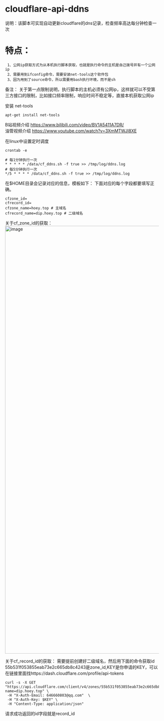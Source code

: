 # cloudflare-api-ddns 
  
说明：该脚本可实现自动更新cloudflare的dns记录，检查频率高达每分钟检查一次 
# 特点： 
     1、公网ip获取方式为从本机执行脚本获取，也就是执行命令的主机是自己拨号并有一个公网ip 
     2、需要用到ifconfig命令，需要安装net-tools这个软件包  
     3、因为用到了source命令，所以需要用bash执行环境，而不是sh  
     
备注： 关于第一点限制说明，执行脚本的主机必须有公网ip，这样就可以不受第三方接口的限制，比如接口频率限制，响应时间不稳定等，直接本机获取公网ip  
  
安装 net-tools  
  
```
apt-get install net-tools 
```

B站视频介绍 https://www.bilibili.com/video/BV1A5411A7DR/  
油管视频介绍 https://www.youtube.com/watch?v=3XmMTWJI8XE   


在linux中设置定时调度
```shell
crontab -e 

# 每1分钟执行一次
* * * * * /data/cf_ddns.sh -f true >> /tmp/log/ddns.log
# 每5分钟执行一次
*/5 * * * * /data/cf_ddns.sh -f true >> /tmp/log/ddns.log
```

在$HOME目录会记录对应的信息，模板如下：
下面对应的每个字段都要填写正确。
```
cfzone_id=
cfrecord_id=
cfzone_name=hoey.top # 主域名
cfrecord_name=dip.hoey.top # 二级域名
```
关于cf_zone_id的获取：
<img width="1402" alt="image" src="https://github.com/hoey94/cloudflare-api-ddns/assets/13510799/f2750bb0-a45e-492c-8177-7da2fa843085">


关于cf_record_id的获取：
需要提前创建好二级域名，然后用下面的命令获取id
55b531f053855eab73e2c665db8c4243是zone_id,KEY是你申请的KEY，可以在链接里面找https://dash.cloudflare.com/profile/api-tokens
```
curl -s -X GET "https://api.cloudflare.com/client/v4/zones/55b531f053855eab73e2c665db8c4243/dns_records?name=dip.hoey.top" \
 -H "X-Auth-Email: 646660803@qq.com"  \
 -H "X-Auth-Key: $KEY" \
 -H "Content-Type: application/json"   
```
请求成功返回的id字段就是record_id
